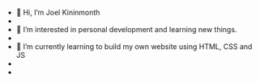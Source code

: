 - 👋 Hi, I’m Joel Kininmonth
- 
- 👀 I’m interested in personal development and learning new things. 
- 
- 🌱 I’m currently learning to build my own website using HTML, CSS and JS
- 
- 

<!---
kiminoth/kiminoth is a ✨ special ✨ repository because its `README.md` (this file) appears on your GitHub profile.
You can click the Preview link to take a look at your changes.
--->
